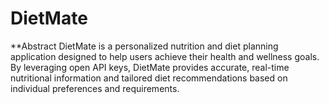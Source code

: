 # DietMate
**Abstract
DietMate is a personalized nutrition and diet planning application designed to help users achieve their health and wellness goals. By leveraging open API keys, DietMate provides accurate, real-time nutritional information and tailored diet recommendations based on individual preferences and requirements.
